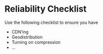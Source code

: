 
# Reliability Checklist

Use the following checklist to ensure you have 

- CDN’ing
- Geodistribution
- Turning on compression
- ...